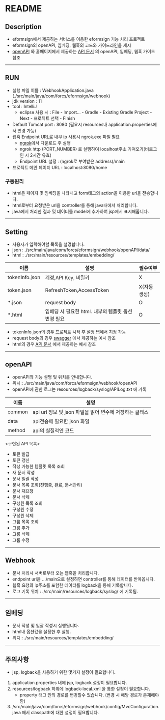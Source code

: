 # README

## Description
- eformsign에서 제공하는 서비스를 이용한 eformsign 기능 처리 프로젝트
- eformsign의 openAPI, 임베딩, 웹훅의 코드와 가이드라인을 제시
- [openAPI](https://app.swaggerhub.com/apis-docs/eformsign_api/eformsign_API_2.0/2.0#/) 와 홈페이지에서 제공하는 [API 문서](https://eformsignkr.github.io/developers/help/eformsign_api_overview.html) 의 openAPI, 임베딩, 웹훅 가이드 참조

----------------
## RUN
* 실행 파일 이름 : WebhookApplication.java (./src/main/java/com/forcs/eformsign/webhook)
* jdk version : 11
* tool : IntelliJ
   - eclipse 사용 시 : File - Import... - Gradle - Existing Gradle Project - Next - 프로젝트 선택 - Finish
* Default Tomcat port : 8080 (필요시 resources내 application.properties에서 변경 가능)
*  웹훅 Endpoint URL로 내부 ip 사용시 ngrok.exe 파일 필요
   - [ngrok](https://ngrok.com/download)에서 다운로드 후 실행
   - ngrok http (PORT_NUMBER) 로 실행하여 localhost주소 가져오기(비로그인 시 2시간 유효)
   - Endpoint URL 설정 : (ngrok로 부여받은 address)/main
* 프로젝트 메인 페이지 URL : localhost:8080/home

### 구동원리
* html은 페이지 및 임베딩을 나타내고 form태그의 action을 이용한 url을 전송합니다.
* html로부터 요청받은 url을 controller를 통해 java내에서 처리합니다.
* java에서 처리한 결과 및 데이터를 model에 추가하여 jsp에서 표시해줍니다.

-------------
## Setting
* 사용자가 입력해야할 목록을 설명합니다.
* json : ./src/main/java/com/forcs/eformsign/webhook/openAPI/data/ 
* html : ./src/main/resources/templates/embedding/

| 이름              | 설명                               | 필수여부    |
|-----------------|----------------------------------|---------|
| tokenInfo.json  | 계정,API Key, 비밀키                  | X       |
| token.json      | RefreshToken,AccessToken         | X(자동생성) |
| *.json     | request body                     | O       |
| *.html | 임베딩 시 필요한 html. 내부의 템플릿 옵션 변경 필요 | O       |

* tokenInfo.json의 경우 프로젝트 시작 후 설정 탭에서 지정 가능
* request body의 경우 [swagger](https://app.swaggerhub.com/apis-docs/eformsign_api/eformsign_API_2.0/2.0#/) 에서 제공하는 예시 참조
* html의 경우 [API 문서](https://eformsignkr.github.io/developers/help/eformsign_api_overview.html) 에서 제공하는 예시 참조


----------------
## openAPI
* openAPI의 기능 설명 및 위치를 안내합니다.
* 위치 : ./src/main/java/com/forcs/eformsign/webhook/openAPI
* openAPI에 관한 로그는 resources/logback/syslog/APILog.txt 에 기록

| 이름     | 설명                                    |
|--------|---------------------------------------|
| common | api url 정보 및 json 파일을 읽어 변수에 저장하는 클래스 |
| data   | api전송에 필요한 json 파일                |
| method | api의 실질적인 코드                          |
 
<구현된 API 목록>
* 토큰 발급
* 토큰 갱신
* 작성 가능한 템플릿 목록 조회
* 새 문서 작성
* 문서 일괄 작성
* 문서 목록 조회(진행중, 완료, 문서관리)
* 문서 재요청
* 문서 삭제
* 구성원 목록 조회
* 구성원 수정
* 구성원 삭제
* 그룹 목록 조회
* 그룹 추가
* 그룹 삭제
* 그룹 수정

------------
## Webhook
* 문서 처리시 서버로부터 오는 웹훅을 처리합니다.
* endpoint url을 .../main으로 설정하면 controller를 통해 데이터를 받아옵니다.
* 웹훅 요청의 ip주소를 포함한 데이터를 logback을 통해 기록합니다.
* 로그 기록 위치 : ./src/main/resources/logback/syslog/ 에 기록됨.
------------
## 임베딩
* 문서 작성 및 일괄 작성시 실행됩니다.
* html내 옵션값을 설정한 후 실행.
* 위치 : ./src/main/resources/templates/embedding/

----------------
## 주의사항
* jsp, logback을 사용하기 위한 몇가지 설정이 필요합니다.
1. application.properties 내에 jsp, logback 설정이 필요합니다.
2. resources/logback 하위에 logback-local.xml 을 통한 설정이 필요합니다.
   * property 태그 안의 경로를 변경할수 있습니다. (변경 시 해당 경로가 존재해야함)
3. /src/main/java/com/forcs/eformsign/webhook/config/MvcConfiguration.java 에서 classpath에 대한 설정이 필요합니다.